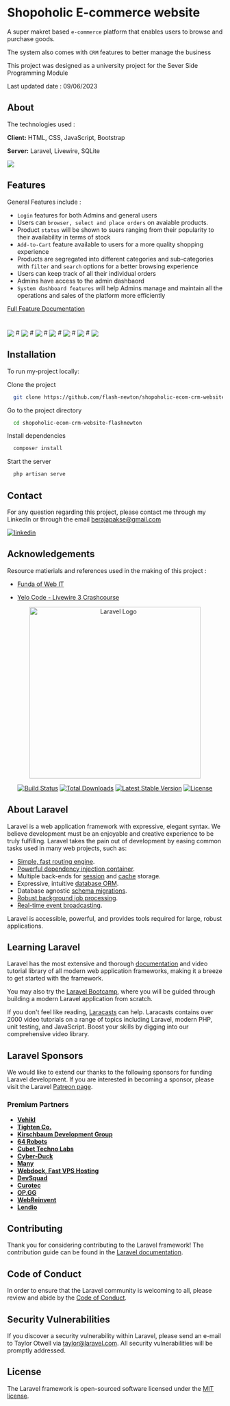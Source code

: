 # Shopoholic E-commerce website

A super makret based `e-commerce` platform that enables users to browse and purchase goods.

The system also comes with `CRM` features to better manage the business

This project was designed as a university project for the Sever Side Programming Module 

Last updated date : 09/06/2023
## About

The technologies used :

**Client:** HTML, CSS, JavaScript, Bootstrap

**Server:** Laravel, Livewire, SQLite

<img src="https://github.com/flash-newton/shopoholic-ecom-crm-website-falshnewton/assets/118200707/3d768e82-285f-417a-828d-4b5379b4dbca" align="center" />

## Features
General Features include :
 - `Login` features for both Admins and general users
 - Users can `browser, select and place orders` on avaiable products.
 - Product `status` will be shown to suers ranging from their popularity to their availability in terms of stock
 - `Add-to-Cart` feature available to users for a more quality shopping experience
 - Products are segregated into different categories and sub-categories with `filter` and `search` options for a better browsing experience 
 - Users can keep track of all their individual orders 
 - Admins have access to the admin dashbaord
 - `System dashboard features` will help Admins manage and maintain all the operations and sales of the platform more efficiently  
 
 [Full Feature Documentation](https://github.com/flash-newton/shopoholic-ecom-crm-website-falshnewton/files/12426186/FeatureDocumentation-CRM_ecommerce_system-cb009580.pdf)
       
#
<img src="https://github.com/flash-newton/shopoholic-ecom-crm-website-falshnewton/assets/118200707/67e53239-0080-4193-9db9-7ef60064ec09" align="center" />
#
<img src="https://github.com/flash-newton/shopoholic-ecom-crm-website-falshnewton/assets/118200707/31a116bc-7d36-4b56-b7d9-1d9ec7a10128" align="center" />
#
<img src="https://github.com/flash-newton/shopoholic-ecom-crm-website-falshnewton/assets/118200707/9fc32c2f-04ed-4197-a167-fe4029747c34" align="center" />
#
<img src="https://github.com/flash-newton/shopoholic-ecom-crm-website-falshnewton/assets/118200707/9aafcff4-a7c7-4118-8acc-f70f3f0f186c" align="center" />
#
<img src="https://github.com/flash-newton/shopoholic-ecom-crm-website-falshnewton/assets/118200707/5ff666da-d3a7-45b0-a954-66c14516f308" align="center" />
#
<img src="https://github.com/flash-newton/shopoholic-ecom-crm-website-falshnewton/assets/118200707/9c7adf81-0d9f-4a37-b70b-666867df3c21" align="center" />
#
<img src="https://github.com/flash-newton/shopoholic-ecom-crm-website-falshnewton/assets/118200707/b4cee127-5f23-4b77-ae98-37229642cd7d" align="center" />






## Installation

To run my-project locally:

Clone the project

```bash
  git clone https://github.com/flash-newton/shopoholic-ecom-crm-website-falshnewton.git
```

Go to the project directory

```bash
  cd shopoholic-ecom-crm-website-flashnewton
```

Install dependencies

```bash
  composer install
```

Start the server

```bash
  php artisan serve
 ```   

## Contact

For any question regarding this project, please contact me through my LinkedIn or through the email berajapakse@gmail.com

[![linkedin](https://img.shields.io/badge/linkedin-0A66C2?style=for-the-badge&logo=linkedin&logoColor=white)](https://www.linkedin.com/in/bimalrajapakse/)

## Acknowledgements

Resource matierials and references used in the making of this project :

 - [Funda of Web IT](https://www.fundaofwebit.com/)

 - [Yelo Code - Livewire 3 Crashcourse](https://www.youtube.com/watch?v=gFeeVyJQeBc)




<p align="center"><a href="https://laravel.com" target="_blank"><img src="https://raw.githubusercontent.com/laravel/art/master/logo-lockup/5%20SVG/2%20CMYK/1%20Full%20Color/laravel-logolockup-cmyk-red.svg" width="400" alt="Laravel Logo"></a></p>

<p align="center">
<a href="https://github.com/laravel/framework/actions"><img src="https://github.com/laravel/framework/workflows/tests/badge.svg" alt="Build Status"></a>
<a href="https://packagist.org/packages/laravel/framework"><img src="https://img.shields.io/packagist/dt/laravel/framework" alt="Total Downloads"></a>
<a href="https://packagist.org/packages/laravel/framework"><img src="https://img.shields.io/packagist/v/laravel/framework" alt="Latest Stable Version"></a>
<a href="https://packagist.org/packages/laravel/framework"><img src="https://img.shields.io/packagist/l/laravel/framework" alt="License"></a>
</p>

## About Laravel

Laravel is a web application framework with expressive, elegant syntax. We believe development must be an enjoyable and creative experience to be truly fulfilling. Laravel takes the pain out of development by easing common tasks used in many web projects, such as:

- [Simple, fast routing engine](https://laravel.com/docs/routing).
- [Powerful dependency injection container](https://laravel.com/docs/container).
- Multiple back-ends for [session](https://laravel.com/docs/session) and [cache](https://laravel.com/docs/cache) storage.
- Expressive, intuitive [database ORM](https://laravel.com/docs/eloquent).
- Database agnostic [schema migrations](https://laravel.com/docs/migrations).
- [Robust background job processing](https://laravel.com/docs/queues).
- [Real-time event broadcasting](https://laravel.com/docs/broadcasting).

Laravel is accessible, powerful, and provides tools required for large, robust applications.

## Learning Laravel

Laravel has the most extensive and thorough [documentation](https://laravel.com/docs) and video tutorial library of all modern web application frameworks, making it a breeze to get started with the framework.

You may also try the [Laravel Bootcamp](https://bootcamp.laravel.com), where you will be guided through building a modern Laravel application from scratch.

If you don't feel like reading, [Laracasts](https://laracasts.com) can help. Laracasts contains over 2000 video tutorials on a range of topics including Laravel, modern PHP, unit testing, and JavaScript. Boost your skills by digging into our comprehensive video library.

## Laravel Sponsors

We would like to extend our thanks to the following sponsors for funding Laravel development. If you are interested in becoming a sponsor, please visit the Laravel [Patreon page](https://patreon.com/taylorotwell).

### Premium Partners

- **[Vehikl](https://vehikl.com/)**
- **[Tighten Co.](https://tighten.co)**
- **[Kirschbaum Development Group](https://kirschbaumdevelopment.com)**
- **[64 Robots](https://64robots.com)**
- **[Cubet Techno Labs](https://cubettech.com)**
- **[Cyber-Duck](https://cyber-duck.co.uk)**
- **[Many](https://www.many.co.uk)**
- **[Webdock, Fast VPS Hosting](https://www.webdock.io/en)**
- **[DevSquad](https://devsquad.com)**
- **[Curotec](https://www.curotec.com/services/technologies/laravel/)**
- **[OP.GG](https://op.gg)**
- **[WebReinvent](https://webreinvent.com/?utm_source=laravel&utm_medium=github&utm_campaign=patreon-sponsors)**
- **[Lendio](https://lendio.com)**

## Contributing

Thank you for considering contributing to the Laravel framework! The contribution guide can be found in the [Laravel documentation](https://laravel.com/docs/contributions).

## Code of Conduct

In order to ensure that the Laravel community is welcoming to all, please review and abide by the [Code of Conduct](https://laravel.com/docs/contributions#code-of-conduct).

## Security Vulnerabilities

If you discover a security vulnerability within Laravel, please send an e-mail to Taylor Otwell via [taylor@laravel.com](mailto:taylor@laravel.com). All security vulnerabilities will be promptly addressed.

## License

The Laravel framework is open-sourced software licensed under the [MIT license](https://opensource.org/licenses/MIT).

